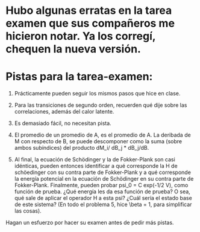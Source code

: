 # Hubo algunas erratas en la tarea examen que sus compañeros me hicieron notar. Ya los corregí, chequen la nueva versión. 


# Pistas para la tarea-examen:

1. Prácticamente pueden seguir los mismos pasos que hice en clase. 

2. Para las transiciones de segundo orden, recuerden qué dije sobre las correlaciones, además del calor latente. 

3. Es demasiado fácil, no necesitan pista. 

4. El promedio de un promedio de A, es el promedio de A. La deribada de M con respecto de B, se puede descomponer como la suma (sobre ambos subíndices) del producto dM_i/ dB_j * dB_j/dB. 

5. Al final, la ecuación de Schödinger y la de Fokker-Plank son casi idénticas, pueden entonces identificar a qué corresponde la H de schöedinger con su contra parte de Fokker-Plank y a qué corresponde la energía potencial en la ecuación de Schödinger en su contra parte de Fokker-Plank. Finalmente, pueden probar psi_0 = C exp(-1/2 V), como función de prueba. ¿Qué energía les da esa función de prueba? O sea, qué sale de aplicar el operador H a esta psi? ¿Cuál sería el estado base de este sistema? 
(En todo el problema 5, hice \beta = 1, para simplificar las cosas). 

Hagan un esfuerzo por hacer su examen antes de pedir más pistas. 

